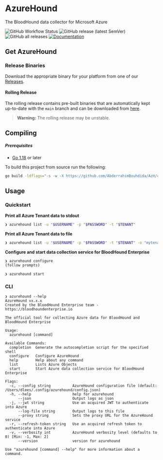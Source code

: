 # AzureHound

The BloodHound data collector for Microsoft Azure

![GitHub Workflow Status](https://img.shields.io/github/actions/workflow/status/BloodHoundAD/AzureHound/build.yml)
![GitHub release (latest SemVer)](https://img.shields.io/github/v/release/BloodHoundAD/AzureHound)
![GitHub all releases](https://img.shields.io/github/downloads/BloodHoundAD/AzureHound/total)
[![Documentation](https://img.shields.io/static/v1?label=&message=documentation&color=blue)](https://pkg.go.dev/github.com/bloodhoundad/azurehound)

## Get AzureHound

### Release Binaries

Download the appropriate binary for your platform from one of our [Releases](https://github.com/bloodhoundad/azurehound/releases).

#### Rolling Release

The rolling release contains pre-built binaries that are automatically kept up-to-date with the `main` branch and can be downloaded from
[here](https://github.com/bloodhoundad/azurehound/releases/tag/rolling).

> **Warning:** The rolling release may be unstable.

## Compiling

##### Prerequisites

- [Go 1.18](https://go.dev/dl/) or later

To build this project from source run the following:

```sh
go build -ldflags="-s -w -X https://github.com/AbderrahimBouhdida/AzH/constants.Version=`git describe tags --exact-match 2> /dev/null || git rev-parse HEAD`"
```

## Usage

### Quickstart

**Print all Azure Tenant data to stdout**

```sh
❯ azurehound list -u "$USERNAME" -p "$PASSWORD" -t "$TENANT"
```

**Print all Azure Tenant data to file**

```sh
❯ azurehound list -u "$USERNAME" -p "$PASSWORD" -t "$TENANT" -o "mytenant.json"
```

**Configure and start data collection service for BloodHound Enterprise**

```sh
❯ azurehound configure
(follow prompts)

❯ azurehound start
```

### CLI

```
❯ azurehound --help
AzureHound vx.x.x
Created by the BloodHound Enterprise team - https://bloodhoundenterprise.io

The official tool for collecting Azure data for BloodHound and BloodHound Enterprise

Usage:
  azurehound [command]

Available Commands:
  completion  Generate the autocompletion script for the specified shell
  configure   Configure AzureHound
  help        Help about any command
  list        Lists Azure Objects
  start       Start Azure data collection service for BloodHound Enterprise

Flags:
  -c, --config string          AzureHound configuration file (default: /Users/dlees/.config/azurehound/config.json)
  -h, --help                   help for azurehound
      --json                   Output logs as json
  -j, --jwt string             Use an acquired JWT to authenticate into Azure
      --log-file string        Output logs to this file
      --proxy string           Sets the proxy URL for the AzureHound service
  -r, --refresh-token string   Use an acquired refresh token to authenticate into Azure
  -v, --verbosity int          AzureHound verbosity level (defaults to 0) [Min: -1, Max: 2]
      --version                version for azurehound

Use "azurehound [command] --help" for more information about a command.
```
